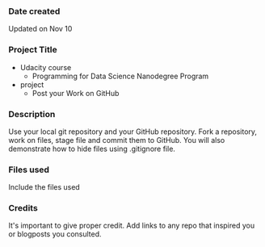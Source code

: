 ### Date created
 Updated on Nov 10
 
### Project Title
* Udacity course
    * Programming for Data Science Nanodegree Program
* project
    * Post your Work on GitHub

### Description
Use your local git repository and your GitHub repository. Fork a repository, work on files, stage file and commit them to GitHub. You will also demonstrate how to hide files using .gitignore file.

### Files used
Include the files used

### Credits
It's important to give proper credit. Add links to any repo that inspired you or blogposts you consulted.

